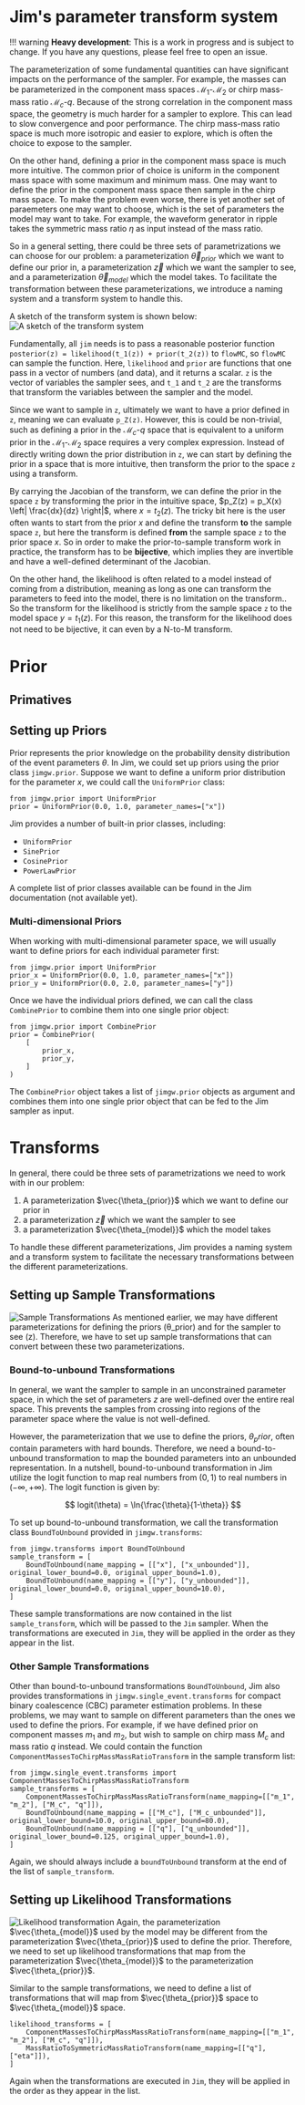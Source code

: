 # Jim's parameter transform system

!!! warning
    **Heavy development**: This is a work in progress and is subject to change. If you have any questions, please feel free to open an issue.

The parameterization of some fundamental quantities can have significant impacts on the performance of the sampler. For example, the masses can be parameterized in the component mass spaces $\mathcal{M}_1$-$\mathcal{M}_2$ or chirp mass-mass ratio $\mathcal{M}_c$-$q$. Because of the strong correlation in the component mass space, the geometry is much harder for a sampler to explore. This can lead to slow convergence and poor performance. The chirp mass-mass ratio space is much more isotropic and easier to explore, which is often the choice to expose to the sampler.

On the other hand, defining a prior in the component mass space is much more intuitive. The common prior of choice is uniform in the component mass space with some maximum and minimum mass. One may want to define the prior in the component mass space then sample in the chirp mass space. To make the problem even worse, there is yet another set of paraemeters one may want to choose, which is the set of parameters the model may want to take. For example, the waveform generator in ripple takes the symmetric mass ratio $\eta$ as input instead of the mass ratio.

So in a general setting, there could be three sets of parametrizations we can choose for our problem: a parameterization $\vec{\theta}_{prior}$ which we want to define our prior in, a parameterization $\vec{z}$ which we want the sampler to see, and a parameterization $\vec{\theta}_{model}$ which the model takes. To facilitate the transformation between these parameterizations, we introduce a naming system and a transform system to handle this.

A sketch of the transform system is shown below:
![A sketch of the transform system](prior_system_diagram.png)

Fundamentally, all `jim` needs is to pass a reasonable posterior function `posterior(z) = likelihood(t_1(z)) + prior(t_2(z))` to `flowMC`, so `flowMC` can sample the function. Here, `likelihood` and `prior` are functions that one pass in a vector of numbers (and data), and it returns a scalar. `z` is the vector of variables the sampler sees, and `t_1` and `t_2` are the transforms that transform the variables between the sampler and the model. 

Since we want to sample in `z`, ultimately we want to have a prior defined in `z`, meaning we can evaluate `p_Z(z)`. However, this is could be non-trivial, such as defining a prior in the $\mathcal{M}_c$-$q$ space that is equivalent to a uniform prior in the $\mathcal{M}_1$-$\mathcal{M}_2$ space requires a very complex expression. Instead of directly writing down the prior distribution in `z`, we can start by defining the prior in a space that is more intuitive, then transform the prior to the space `z` using a transform. 

By carrying the Jacobian of the transform, we can define the prior in the space `z` by transforming the prior in the intuitive space, $p_Z(z) = p_X(x) \left| \frac{dx}{dz} \right|$, where $x = t_2(z)$. The tricky bit here is the user often wants to start from the prior $x$ and define the transform **to** the sample space `z`, but here the transform is defined **from** the sample space `z` to the prior space $x$. So in order to make the prior-to-sample transform work in practice, the transform has to be **bijective**, which implies they are invertible and have a well-defined determinant of the Jacobian.

On the other hand, the likelihood is often related to a model instead of coming from a distribution, meaning as long as one can transform the parameters to feed into the model, there is no limitation on the transform.. So the transform for the likelihood is strictly from the sample space `z` to the model space $y = t_1(z)$. For this reason, the transform for the likelihood does not need to be bijective, it can even by a N-to-M transform.

# Prior

## Primatives


## Setting up Priors
Prior represents the prior knowledge on the probability density distribution of the event parameters $\theta$. In Jim, we could set up priors using the prior class `jimgw.prior`. Suppose we want to define a uniform prior distribution for the parameter $x$, we could call the `UniformPrior` class:

```
from jimgw.prior import UniformPrior
prior = UniformPrior(0.0, 1.0, parameter_names=["x"])
```

Jim provides a number of built-in prior classes, including:
- `UniformPrior`
- `SinePrior`
- `CosinePrior`
- `PowerLawPrior`

A complete list of prior classes available can be found in the Jim documentation (not available yet).

### Multi-dimensional Priors
When working with multi-dimensional parameter space, we will usually want to define priors for each individual parameter first:

```
from jimgw.prior import UniformPrior
prior_x = UniformPrior(0.0, 1.0, parameter_names=["x"])
prior_y = UniformPrior(0.0, 2.0, parameter_names=["y"])
```

Once we have the individual priors defined, we can call the class `CombinePrior` to combine them into one single prior object:

```
from jimgw.prior import CombinePrior
prior = CombinePrior(
    [
        prior_x,
        prior_y,
    ]
)
```

The `CombinePrior` object takes a list of `jimgw.prior` objects as argument and combines them into one single prior object that can be fed to the Jim sampler as input.

# Transforms
In general, there could be three sets of parametrizations we need to work with in our problem:

1. A parameterization $\vec{\theta_{prior}}$ which we want to define our prior in
2. a parameterization $\vec{z}$ which we want the sampler to see 
3. a parameterization $\vec{\theta_{model}}$ which the model takes

To handle these different parameterizations, Jim provides a naming system and a transform system to facilitate the necessary transformations between the different parameterizations.

## Setting up Sample Transformations
![Sample Transformations](sample_transform.png)
As mentioned earlier, we may have different parameterizations for defining the priors (θ_prior) and for the sampler to see (z). Therefore, we have to set up sample transformations that can convert between these two parameterizations.

### Bound-to-unbound Transformations
In general, we want the sampler to sample in an unconstrained parameter space, in which the set of parameters $z$ are well-defined over the entire real space. This prevents the samples from crossing into regions of the parameter space where the value is not well-defined.

However, the parameterization that we use to define the priors, $θ_prior$, often contain parameters with hard bounds. Therefore, we need a bound-to-unbound transformation to map the bounded parameters into an unbounded representation. In a nutshell, bound-to-unbound transformation in Jim utilize the logit function to map real numbers from $(0, 1)$ to real numbers in $(-\infty, +\infty)$. The logit function is given by:

$$
logit(\theta) = \ln{\frac{\theta}{1-\theta}}
$$

To set up bound-to-unbound transformation, we call the transformation class `BoundToUnbound` provided in `jimgw.transforms`:

```
from jimgw.transforms import BoundToUnbound
sample_transform = [
    BoundToUnbound(name_mapping = [["x"], ["x_unbounded"]], original_lower_bound=0.0, original_upper_bound=1.0),
    BoundToUnbound(name_mapping = [["y"], ["y_unbounded"]], original_lower_bound=0.0, original_upper_bound=10.0),
]
```

These sample transformations are now contained in the list `sample_transform`, which will be passed to the `Jim` sampler. When the transformations are executed in `Jim`, they will be applied in the order as they appear in the list.

### Other Sample Transformations
Other than bound-to-unbound transformations `BoundToUnbound`, Jim also provides transformations in `jimgw.single_event.transforms` for compact binary coalescence (CBC) parameter estimation problems. In these problems, we may want to sample on different parameters than the ones we used to define the priors. For example, if we have defined prior on component masses $m_1$ and $m_2$, but wish to sample on chirp mass $M_c$ and mass ratio $q$ instead. We could contain the function `ComponentMassesToChirpMassMassRatioTransform` in the sample transform list:

```
from jimgw.single_event.transforms import ComponentMassesToChirpMassMassRatioTransform
sample_transforms = [
    ComponentMassesToChirpMassMassRatioTransform(name_mapping=[["m_1", "m_2"], ["M_c", "q"]]),
    BoundToUnbound(name_mapping = [["M_c"], ["M_c_unbounded"]], original_lower_bound=10.0, original_upper_bound=80.0),
    BoundToUnbound(name_mapping = [["q"], ["q_unbounded"]], original_lower_bound=0.125, original_upper_bound=1.0),
]
```

Again, we should always include a `boundToUnbound` transform at the end of the list of `sample_transform`.


## Setting up Likelihood Transformations
![Likelihood transformation](likelihood_transform.png)
Again, the parameterization $\vec{\theta_{model}}$ used by the model may be different from the parameterization $\vec{\theta_{prior}}$ used to define the prior. Therefore, we need to set up likelihood transformations that map from the parameterization $\vec{\theta_{model}}$ to the parameterization $\vec{\theta_{prior}}$.

Similar to the sample transformations, we need to define a list of transformations that will map from $\vec{\theta_{prior}}$ space to $\vec{\theta_{model}}$ space.

```
likelihood_transforms = [
    ComponentMassesToChirpMassMassRatioTransform(name_mapping=[["m_1", "m_2"], ["M_c", "q"]]),
    MassRatioToSymmetricMassRatioTransform(name_mapping=[["q"], ["eta"]]),
]
```

Again when the transformations are executed in `Jim`, they will be applied in the order as they appear in the list.